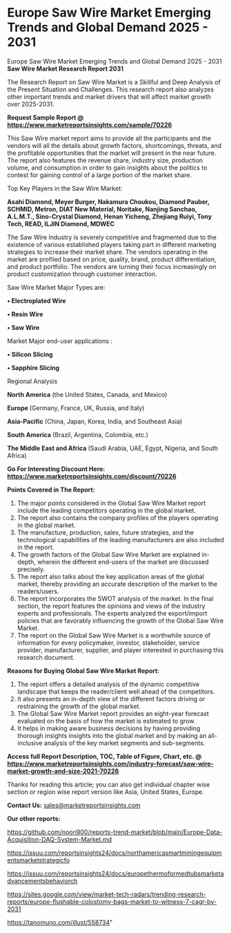 # Europe Saw Wire Market Emerging Trends and Global Demand 2025 - 2031
 Europe Saw Wire Market Emerging Trends and Global Demand 2025 - 2031
<strong>Saw Wire Market Research Report 2031</strong>

The Research Report on Saw Wire Market is a Skillful and Deep Analysis of the Present Situation and Challenges. This research report also analyzes other important trends and market drivers that will affect market growth over 2025-2031.

<strong>Request Sample Report @ <a href=https://www.marketreportsinsights.com/sample/70226>https://www.marketreportsinsights.com/sample/70226</a></strong>

This Saw Wire market report aims to provide all the participants and the vendors will all the details about growth factors, shortcomings, threats, and the profitable opportunities that the market will present in the near future. The report also features the revenue share, industry size, production volume, and consumption in order to gain insights about the politics to contest for gaining control of a large portion of the market share.

Top Key Players in the Saw Wire Market:

<strong>Asahi Diamond, Meyer Burger, Nakamura Choukou, Diamond Pauber, SCHMID, Metron, DIAT New Material, Noritake, Nanjing Sanchao, A.L.M.T., Sino-Crystal Diamond, Henan Yicheng, Zhejiang Ruiyi, Tony Tech, READ, ILJIN Diamond, MDWEC</strong>

The Saw Wire Industry is severely competitive and fragmented due to the existence of various established players taking part in different marketing strategies to increase their market share. The vendors operating in the market are profiled based on price, quality, brand, product differentiation, and product portfolio. The vendors are turning their focus increasingly on product customization through customer interaction.

Saw Wire Market Major Types are:

<strong>• Electroplated Wire

• Resin Wire

• Saw Wire</strong>

Market Major end-user applications :

<strong>• Silicon Slicing

• Sapphire Slicing</strong>

Regional Analysis

</u><strong><b>North America</b></strong> (the United States, Canada, and Mexico)

<strong><b>Europe </b></strong>(Germany, France, UK, Russia, and Italy)

<strong><b>Asia-Pacific</b></strong> (China, Japan, Korea, India, and Southeast Asia)

<strong><b>South America</b></strong> (Brazil, Argentina, Colombia, etc.)

<strong><b>The Middle East and Africa</b></strong> (Saudi Arabia, UAE, Egypt, Nigeria, and South Africa)

<strong>Go For Interesting Discount Here: <a href=https://www.marketreportsinsights.com/discount/70226>https://www.marketreportsinsights.com/discount/70226</a></strong>

<strong>Points Covered in The Report:</strong>
<ol>
  <li>The major points considered in the Global Saw Wire Market report include the leading competitors operating in the global market.</li>
  <li>The report also contains the company profiles of the players operating in the global market.</li>
  <li>The manufacture, production, sales, future strategies, and the technological capabilities of the leading manufacturers are also included in the report.</li>
  <li>The growth factors of the Global Saw Wire Market are explained in-depth, wherein the different end-users of the market are discussed precisely.</li>
  <li>The report also talks about the key application areas of the global market, thereby providing an accurate description of the market to the readers/users.</li>
  <li>The report incorporates the SWOT analysis of the market. In the final section, the report features the opinions and views of the industry experts and professionals. The experts analyzed the export/import policies that are favorably influencing the growth of the Global Saw Wire Market.</li>
  <li>The report on the Global Saw Wire Market is a worthwhile source of information for every policymaker, investor, stakeholder, service provider, manufacturer, supplier, and player interested in purchasing this research document.</li>
</ol>
<strong>Reasons for Buying Global Saw Wire Market Report:</strong>

<ol>
  <li>The report offers a detailed analysis of the dynamic competitive landscape that keeps the reader/client well ahead of the competitors.</li>
  <li>It also presents an in-depth view of the different factors driving or restraining the growth of the global market.</li>
  <li>The Global Saw Wire Market report provides an eight-year forecast evaluated on the basis of how the market is estimated to grow.</li>
  <li>It helps in making aware business decisions by having providing thorough insights insights into the global market and by making an all-inclusive analysis of the key market segments and sub-segments.</li>
</ol>
<strong>Access full Report Description, TOC, Table of Figure, Chart, etc. @ <a href=https://www.marketreportsinsights.com/industry-forecast/saw-wire-market-growth-and-size-2021-70226>https://www.marketreportsinsights.com/industry-forecast/saw-wire-market-growth-and-size-2021-70226</a></strong>


Thanks for reading this article; you can also get individual chapter wise section or region wise report version like Asia, United States, Europe.

<strong>Contact Us:</strong>
sales@marketreportsinsights.com

<strong>Our other reports:</strong>

<a href=https://github.com/noori900/reports-trend-market/blob/main/Europe-Data-Acquisition-DAQ-System-Market.md>https://github.com/noori900/reports-trend-market/blob/main/Europe-Data-Acquisition-DAQ-System-Market.md</a>

<a href=https://issuu.com/reportsinsights24/docs/northamericasmartminingequipmentsmarketstrategicfo>https://issuu.com/reportsinsights24/docs/northamericasmartminingequipmentsmarketstrategicfo</a>

<a href=https://issuu.com/reportsinsights24/docs/europethermoformedtubsmarketadvancementsbehaviorch>https://issuu.com/reportsinsights24/docs/europethermoformedtubsmarketadvancementsbehaviorch</a>

<a href=https://sites.google.com/view/market-tech-radars/trending-research-reports/europe-flushable-colostomy-bags-market-to-witness-7-cagr-by-2031>https://sites.google.com/view/market-tech-radars/trending-research-reports/europe-flushable-colostomy-bags-market-to-witness-7-cagr-by-2031</a>

<a href=https://tanomuno.com/illust/558734>https://tanomuno.com/illust/558734</a>"
